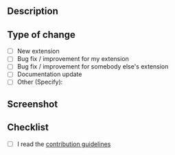 ## Description

<!-- A short summary of your change. If you add a new extension or command, explain what it does. -->

## Type of change

<!-- Please choose one option and delete others that are not relevant. -->

- [ ] New extension
- [ ] Bug fix / improvement for my extension
- [ ] Bug fix / improvement for somebody else's extension
- [ ] Documentation update
- [ ] Other (Specify):

## Screenshot

<!-- If you add a new extension or command, include a screenshot or better a screencast of how it works. -->

## Checklist

- [ ] I read the [contribution guidelines](contributing.md)